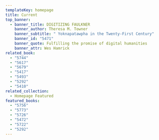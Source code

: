 ```yaml
---
templateKey: homepage
title: Current
top_banner:
  - banner_title: DIGITIZING FAULKNER
    banner_author: Theresa M. Towner
    banner_subtitle: " Yoknapatawpha in the Twenty-First Century"
    banner_id: "5471"
    banner_quote: Fulfilling the promise of digital humanities
    banner_attr: Wes Hamrick
related_book:
  - "5744"
  - "5617"
  - "5679"
  - "5417"
  - "5493"
  - "5292"
  - "5410"
related_collection:
  - Homepage Featured
featured_books:
  - "5756"
  - "5773"
  - "5726"
  - "5472"
  - "5722"
  - "5292"
---
```

